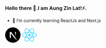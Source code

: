 ### Hello there 👋.I am Aung Zin Lat!⚡.

- 🌱 I’m currently learning ReactJs and Next.js

 <img src="https://github.com/devicons/devicon/blob/master/icons/nextjs/nextjs-original.svg" alt="Next" width="50"> <img src="https://github.com/devicons/devicon/blob/master/icons/react/react-original.svg" alt="React" width="50">


<!--
**aungzinlat/aungzinlat** is a ✨ _special_ ✨ repository because its `README.md` (this file) appears on your GitHub profile.

Here are some ideas to get you started:

- 🔭 I’m currently working on ...
- 🌱 I’m currently learning ...
- 👯 I’m looking to collaborate on ...
- 🤔 I’m looking for help with ...
- 💬 Ask me about ...
- 📫 How to reach me: ...
- 😄 Pronouns: ...
- ⚡ Fun fact: ...
-->
